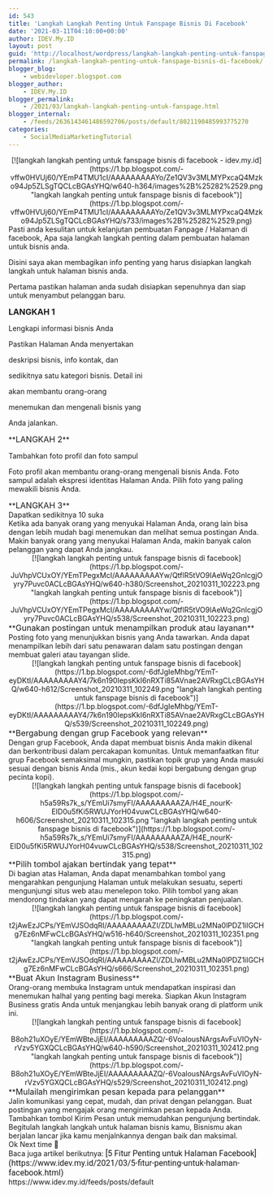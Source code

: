 ```yaml
---
id: 543
title: 'Langkah Langkah Penting Untuk Fanspage Bisnis Di Facebook'
date: '2021-03-11T04:10:00+00:00'
author: IDEV.My.ID
layout: post
guid: 'http://localhost/wordpress/langkah-langkah-penting-untuk-fanspage-bisnis-di-facebook/'
permalink: /langkah-langkah-penting-untuk-fanspage-bisnis-di-facebook/
blogger_blog:
    - webidevloper.blogspot.com
blogger_author:
    - IDEV.My.ID
blogger_permalink:
    - /2021/03/langkah-langkah-penting-untuk-fanspage.html
blogger_internal:
    - /feeds/2636143461486592706/posts/default/8021190485993775270
categories:
    - SocialMediaMarketingTutorial
---
```


<div style="clear: both; text-align: center;">[![langkah langkah penting untuk fanspage bisnis di facebook - idev.my.id](https://1.bp.blogspot.com/-vffw0HVUj60/YEmP4TMU1cI/AAAAAAAAAYo/Ze1QV3v3MLMYPxcaQ4Mzko94Jp5ZLSgTQCLcBGAsYHQ/w640-h364/images%2B%25282%2529.png "langkah langkah penting untuk fanspage bisnis di facebook")](https://1.bp.blogspot.com/-vffw0HVUj60/YEmP4TMU1cI/AAAAAAAAAYo/Ze1QV3v3MLMYPxcaQ4Mzko94Jp5ZLSgTQCLcBGAsYHQ/s733/images%2B%25282%2529.png)</div>Pasti anda kesulitan untuk kelanjutan pembuatan Fanpage / Halaman di facebook, Apa saja langkah langkah penting dalam pembuatan halaman untuk bisnis anda.

Disini saya akan membagikan info penting yang harus disiapkan langkah langkah untuk halaman bisnis anda.

Pertama pastikan halaman anda sudah disiapkan sepenuhnya dan siap untuk menyambut pelanggan baru.

**<span style="font-size: medium;">LANGKAH 1</span>**

Lengkapi informasi bisnis Anda

Pastikan Halaman Anda menyertakan

deskripsi bisnis, info kontak, dan

sedikitnya satu kategori bisnis. Detail ini

akan membantu orang-orang

menemukan dan mengenali bisnis yang

Anda jalankan.

<div></div>**<span style="font-size: medium;">LANGKAH 2</span>**

Tambahkan foto profil dan foto sampul

Foto profil akan membantu orang-orang mengenali bisnis Anda. Foto sampul adalah ekspresi identitas Halaman Anda. Pilih foto yang paling mewakili bisnis Anda.

<div></div><div><div>**<span style="font-size: medium;">LANGKAH 3</span>**</div><div></div><div>Dapatkan sedikitnya 10 suka</div><div></div><div>Ketika ada banyak orang yang menyukai Halaman Anda, orang lain bisa dengan lebih mudah bagi menemukan dan melihat semua postingan Anda. Makin banyak orang yang menyukai Halaman Anda, makin banyak calon pelanggan yang dapat Anda jangkau.</div><div></div><div></div></div><div style="clear: both; text-align: center;">[![langkah langkah penting untuk fanspage bisnis di facebook](https://1.bp.blogspot.com/-JuVhpVCUxOY/YEmTPegxMcI/AAAAAAAAAYw/QtflR5tVO9IAeWq2GnlcgjOyry7Puvc0ACLcBGAsYHQ/w640-h380/Screenshot_20210311_102223.png "langkah langkah penting untuk fanspage bisnis di facebook")](https://1.bp.blogspot.com/-JuVhpVCUxOY/YEmTPegxMcI/AAAAAAAAAYw/QtflR5tVO9IAeWq2GnlcgjOyry7Puvc0ACLcBGAsYHQ/s538/Screenshot_20210311_102223.png)</div><div><div>**<span style="font-size: medium;">Gunakan postingan untuk menampilkan produk atau layanan</span>**</div><div></div><div>Posting foto yang menunjukkan bisnis yang Anda tawarkan. Anda dapat menampilkan lebih dari satu penawaran dalam satu postingan dengan membuat galeri atau tayangan slide.</div><div></div><div></div><div style="clear: both; text-align: center;">[![langkah langkah penting untuk fanspage bisnis di facebook](https://1.bp.blogspot.com/-6dfJgIeMhbg/YEmT-eyDKtI/AAAAAAAAAY4/7k6n190IepsKkI6nRXTi85AVnae2AVRxgCLcBGAsYHQ/w640-h612/Screenshot_20210311_102249.png "langkah langkah penting untuk fanspage bisnis di facebook")](https://1.bp.blogspot.com/-6dfJgIeMhbg/YEmT-eyDKtI/AAAAAAAAAY4/7k6n190IepsKkI6nRXTi85AVnae2AVRxgCLcBGAsYHQ/s539/Screenshot_20210311_102249.png)</div><div><div>**<span style="font-size: medium;">Bergabung dengan grup Facebook yang relevan</span>**</div><div>  
</div><div>Dengan grup Facebook, Anda dapat membuat bisnis Anda makin dikenal dan berkontribusi dalam percakapan komunitas. Untuk memanfaatkan fitur grup Facebook semaksimal mungkin, pastikan topik grup yang Anda masuki sesuai dengan bisnis Anda (mis., akun kedai kopi bergabung dengan grup pecinta kopi). </div><div></div></div><div></div><div style="clear: both; text-align: center;">[![langkah langkah penting untuk fanspage bisnis di facebook](https://1.bp.blogspot.com/-h5a59Rs7k_s/YEmUi7smyFI/AAAAAAAAAZA/H4E_nourK-EID0u5fKi5RWUJYorH04vuwCLcBGAsYHQ/w640-h606/Screenshot_20210311_102315.png "langkah langkah penting untuk fanspage bisnis di facebook")](https://1.bp.blogspot.com/-h5a59Rs7k_s/YEmUi7smyFI/AAAAAAAAAZA/H4E_nourK-EID0u5fKi5RWUJYorH04vuwCLcBGAsYHQ/s538/Screenshot_20210311_102315.png)</div><div>**<span style="font-size: medium;">Pilih tombol ajakan bertindak yang tepat</span>**</div><div>  
</div><div>Di bagian atas Halaman, Anda dapat menambahkan tombol yang mengarahkan pengunjung Halaman untuk melakukan sesuatu, seperti mengunjungi situs web atau menelepon toko. Pilih tombol yang akan mendorong tindakan yang dapat mengarah ke peningkatan penjualan. </div><div></div><div></div><div style="clear: both; text-align: center;">[![langkah langkah penting untuk fanspage bisnis di facebook](https://1.bp.blogspot.com/-t2jAwEzJCPs/YEmVJSOdqRI/AAAAAAAAAZI/ZDLIwMBLu2MNa0lPDZ1ilGCHg7Ez6nMFwCLcBGAsYHQ/w516-h640/Screenshot_20210311_102351.png "langkah langkah penting untuk fanspage bisnis di facebook")](https://1.bp.blogspot.com/-t2jAwEzJCPs/YEmVJSOdqRI/AAAAAAAAAZI/ZDLIwMBLu2MNa0lPDZ1ilGCHg7Ez6nMFwCLcBGAsYHQ/s666/Screenshot_20210311_102351.png)</div><div><div>**<span style="font-size: medium;">Buat Akun Instagram Business</span>**</div><div></div><div>Orang-orang membuka Instagram untuk mendapatkan inspirasi dan menemukan halhal yang penting bagi mereka. Siapkan Akun Instagram Business gratis Anda untuk menjangkau lebih banyak orang di platform unik ini. </div><div></div><div style="clear: both; text-align: center;">[![langkah langkah penting untuk fanspage bisnis di facebook](https://1.bp.blogspot.com/-B8oh21uXOyE/YEmWBteJjEI/AAAAAAAAAZQ/-6VoalousNArgsAvFuVIOyN-rVzv5YGXQCLcBGAsYHQ/w640-h590/Screenshot_20210311_102412.png "langkah langkah penting untuk fanspage bisnis di facebook")](https://1.bp.blogspot.com/-B8oh21uXOyE/YEmWBteJjEI/AAAAAAAAAZQ/-6VoalousNArgsAvFuVIOyN-rVzv5YGXQCLcBGAsYHQ/s529/Screenshot_20210311_102412.png)</div><div><div>**<span style="font-size: medium;">Mulailah mengirimkan pesan kepada para pelanggan</span>**</div><div></div><div>Jalin komunikasi yang cepat, mudah, dan privat dengan pelanggan. Buat postingan yang mengajak orang mengirimkan pesan kepada Anda. Tambahkan tombol Kirim Pesan untuk memudahkan pengunjung bertindak.</div></div><div></div><div>Begitulah langkah langkah untuk halaman bisnis kamu, Bisnismu akan berjalan lancar jika kamu menjalnkannya dengan baik dan maksimal.</div><div>Ok Next time 🙂</div><div></div><div>Baca juga artikel berikutnya: <span style="background-color: white; font-family: Roboto, sans-serif; font-size: 16px;">[5 Fitur Penting untuk Halaman Facebook](https://www.idev.my.id/2021/03/5-fitur-penting-untuk-halaman-facebook.html)</span></div></div></div><div>https://www.idev.my.id/feeds/posts/default</div>